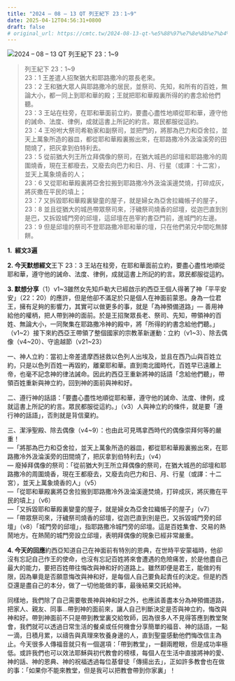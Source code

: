 ```yaml
---
title: "2024 – 08 – 13 QT 列王紀下 23：1~9"
date: 2025-04-12T04:56:31+0800
draft: false
# original_url: https://cmtc.tw/2024-08-13-qt-%e5%88%97%e7%8e%8b%e7%b4%80%e4%b8%8b-23%ef%bc%9a19
---
```


![2024 – 08 – 13 QT 列王紀下 23：1~9](/images/qt.jpg  "2024 – 08 – 13 QT 列王紀下 23：1~9")

> 列王紀下 23：1~9  
> 23：1 王差遣人招聚猶大和耶路撒冷的眾長老來。  
> 23：2 王和猶大眾人與耶路撒冷的居民，並祭司、先知，和所有的百姓，無論大小，都一同上到耶和華的殿；王就把耶和華殿裏所得的約書念給他們聽。  
> 23：3 王站在柱旁，在耶和華面前立約，要盡心盡性地順從耶和華，遵守他的誡命、法度、律例，成就這書上所記的約言。眾民都服從這約。  
> 23：4 王吩咐大祭司希勒家和副祭司，並把門的，將那為巴力和亞舍拉，並天上萬象所造的器皿，都從耶和華殿裏搬出來，在耶路撒冷外汲淪溪旁的田間燒了，把灰拿到伯特利去。  
> 23：5 從前猶大列王所立拜偶像的祭司，在猶大城邑的邱壇和耶路撒冷的周圍燒香，現在王都廢去，又廢去向巴力和日、月、行星（或譯：十二宮），並天上萬象燒香的人；  
> 23：6 又從耶和華殿裏將亞舍拉搬到耶路撒冷外汲淪溪邊焚燒，打碎成灰，將灰撒在平民的墳上；  
> 23：7 又拆毀耶和華殿裏孌童的屋子，就是婦女為亞舍拉織帳子的屋子，  
> 23：8 並且從猶大的城邑帶眾祭司來，汙穢祭司燒香的邱壇，從迦巴直到別是巴，又拆毀城門旁的邱壇，這邱壇在邑宰約書亞門前，進城門的左邊。  
> 23：9 但是邱壇的祭司不登耶路撒冷耶和華的壇，只在他們弟兄中間吃無酵餅。

**1.  經文3遍**

**2. 今天默想經文**王下 23：3 王站在柱旁，在耶和華面前立約，要盡心盡性地順從耶和華，遵守他的誡命、法度、律例，成就這書上所記的約言。眾民都服從這約。

**3. 默想分享**（1）v1~3雖然女先知戶勒大已經啟示約西亞王個人得著了神「平平安安」（22：20）的應許，但是他卻不滿足於只是個人在神面前蒙恩。身為一位君王，擁有足夠的影響力，其實可以做更多的事，就是「為神預備道路」— 善用神給他的權柄，把人帶到神的面前。於是王招聚眾長老、祭司、先知，帶領神的百姓、無論大小，一同聚集在耶路撒冷神的殿中，將「所得的約書念給他們聽。」（v1~2）接下來約西亞王帶領了整個國家的宗教革新運動：立約（v1~3）、除去偶像（v4~20）、守逾越節（v21~23）

一、神人立約：當初上帝差遣摩西拯救以色列人出埃及，並且在西乃山與百姓立約，只是以色列百姓一再毀約，離棄耶和華。直到南北國時代，百姓早已遠離上帝，也毫不記念神的律法誡命。因此約西亞王重新將神的話語「念給他們聽」，帶領百姓重新與神立約，回到神的面前與神和好。

二、遵行神的話語：「要盡心盡性地順從耶和華，遵守他的誡命、法度、律例，成就這書上所記的約言。眾民都服從這約。」（v3）人與神立約的條件，就是要「遵行神的話語」，否則就是背信棄約。

三、潔淨聖殿、除去偶像（v4~9）：也由此可見瑪拿西時代的偶像崇拜何等的嚴重！  
—「將那為巴力和亞舍拉，並天上萬象所造的器皿，都從耶和華殿裏搬出來，在耶路撒冷外汲淪溪旁的田間燒了，把灰拿到伯特利去」（v4）  
— 廢掉拜偶像的祭司：「從前猶大列王所立拜偶像的祭司，在猶大城邑的邱壇和耶路撒冷的周圍燒香，現在王都廢去，又廢去向巴力和日、月、行星（或譯：十二宮），並天上萬象燒香的人」（v5）  
—「從耶和華殿裏將亞舍拉搬到耶路撒冷外汲淪溪邊焚燒，打碎成灰，將灰撒在平民的墳上」（v6）  
—「又拆毀耶和華殿裏孌童的屋子，就是婦女為亞舍拉織帳子的屋子」（v7）  
—「帶眾祭司來，汙穢祭司燒香的邱壇，從迦巴直到別是巴，又拆毀城門旁的邱壇」（v8）「城門旁的邱壇」，指耶路撒冷城門旁的邱壇。這是百姓集會、交易的熱鬧地方。在熱鬧的城門旁設立邱壇，表明拜偶像的現象已經非常嚴重。

**4. 今天的回應**約西亞知道自己在神面前有特別的恩典，在世時平安蒙福時，他卻沒有忘記自己作王的使命，也沒有忘記百姓將來會遭遇的危險痛苦，於是他盡自己最大的能力，要把百姓帶往悔改與神和好的道路上。雖然即便是君王，能做的有限，因為畢竟是否願意悔改與神和好，是每個人自己要負起責任的決定。但是約西亞還是盡自己的本分，做了一切他能做的事，最後結果交託給神。

同樣地，我們除了自己需要敬畏神與神和好之外，也應該善盡本分為神預備道路，把家人、親友、同事…帶到神的面前來，讓人自己判斷決定是否與神立約，悔改與神和好。帶到神面前不只是帶到教堂裏交給牧師，因為很多人不見得答應到教堂聚會，我們就可以透過日常生活的餐桌或任何機會分享簡單的福音、神的話語，一點一滴，日積月累，以禱告與真理來牧養身邊的人，直到聖靈感動他們悔改信主為止。今天很多人傳福音就只有一個選項：「帶到教堂」，一翻兩瞪眼，但是成功率極低。或許我們也可以效法耶穌與初代教會的榜樣，每個人在生活中直接將神的愛、神的話、神的恩典、神的祝福透過每位基督徒「傳揚出去」，正如許多教會也在做的事：「如果你不能來教堂，但是我可以把教會帶到你家裏」！